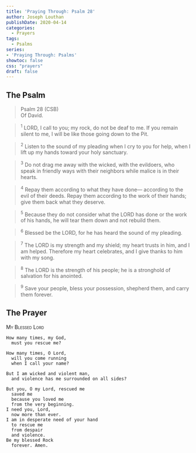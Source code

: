 ```yaml
---
title: 'Praying Through: Psalm 28'
author: Joseph Louthan
publishDate: 2020-04-14
categories:
  - Prayers
tags:
  - Psalms
series:
- 'Praying Through: Psalms'
showtoc: false
css: "prayers"
draft: false
---
```

## The Psalm

>Psalm 28 (CSB)  
><sup></sup> Of David. 

><sup>1</sup> LORD, I call to you; my rock, do not be deaf to me. If you remain silent to me, I will be like those going down to the Pit. 

><sup>2</sup> Listen to the sound of my pleading when I cry to you for help, when I lift up my hands toward your holy sanctuary. 

><sup>3</sup> Do not drag me away with the wicked, with the evildoers, who speak in friendly ways with their neighbors while malice is in their hearts. 

><sup>4</sup> Repay them according to what they have done— according to the evil of their deeds. Repay them according to the work of their hands; give them back what they deserve. 

><sup>5</sup> Because they do not consider what the LORD has done or the work of his hands, he will tear them down and not rebuild them. 

><sup>6</sup> Blessed be the LORD, for he has heard the sound of my pleading. 

><sup>7</sup> The LORD is my strength and my shield; my heart trusts in him, and I am helped. Therefore my heart celebrates, and I give thanks to him with my song. 

><sup>8</sup> The LORD is the strength of his people; he is a stronghold of salvation for his anointed. 

><sup>9</sup> Save your people, bless your possession, shepherd them, and carry them forever.

## The Prayer

<div style="font-variant: small-caps;">My Blessed Lord</div>

```text
How many times, my God,
  must you rescue me?

How many times, O Lord,
  will you come running
  when I call your name?

But I am wicked and violent man,
  and violence has me surrounded on all sides?

But you, O my Lord, rescued me
  saved me
  because you loved me
  from the very beginning.
I need you, Lord,
  now more than ever.
I am in desperate need of your hand
  to rescue me
  from despair
  and violence.
Be my blessed Rock
  forever. Amen.

```
